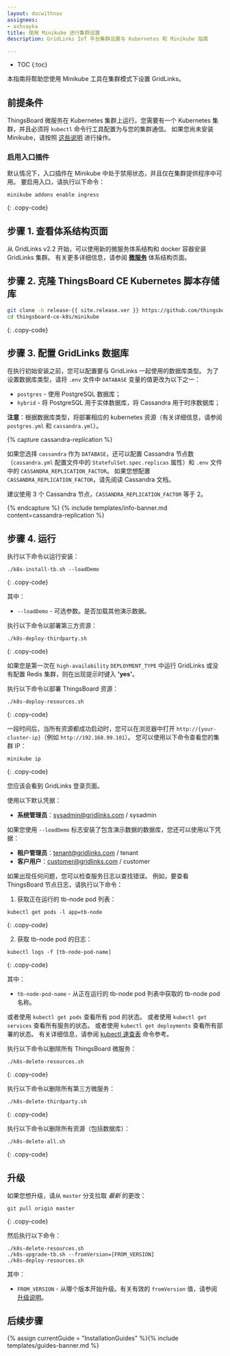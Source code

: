 ```yaml
---
layout: docwithnav
assignees:
- ashvayka
title: 使用 Minikube 进行集群设置
description: GridLinks IoT 平台集群设置与 Kubernetes 和 Minikube 指南

---
```


* TOC
{:toc}

本指南将帮助您使用 Minikube 工具在集群模式下设置 GridLinks。

## 前提条件

ThingsBoard 微服务在 Kubernetes 集群上运行。您需要有一个 Kubernetes 集群，并且必须将 `kubectl` 命令行工具配置为与您的集群通信。
如果您尚未安装 Minikube，请按照 [这些说明](https://kubernetes.io/docs/setup/learning-environment/minikube/) 进行操作。


### 启用入口插件

默认情况下，入口插件在 Minikube 中处于禁用状态，并且仅在集群提供程序中可用。
要启用入口，请执行以下命令：

```
minikube addons enable ingress
```
{: .copy-code}

## 步骤 1. 查看体系结构页面

从 GridLinks v2.2 开始，可以使用新的微服务体系结构和 docker 容器安装 GridLinks 集群。
有关更多详细信息，请参阅 [**微服务**](/docs/reference/msa/) 体系结构页面。

## 步骤 2. 克隆 ThingsBoard CE Kubernetes 脚本存储库

```bash
git clone -b release-{{ site.release.ver }} https://github.com/thingsboard/thingsboard-ce-k8s.git --depth 1
cd thingsboard-ce-k8s/minikube
```
{: .copy-code}

## 步骤 3. 配置 GridLinks 数据库

在执行初始安装之前，您可以配置要与 GridLinks 一起使用的数据库类型。
为了设置数据库类型，请将 `.env` 文件中 `DATABASE` 变量的值更改为以下之一：

- `postgres` - 使用 PostgreSQL 数据库；
- `hybrid` - 将 PostgreSQL 用于实体数据库，将 Cassandra 用于时序数据库；

**注意**：根据数据库类型，将部署相应的 kubernetes 资源（有关详细信息，请参阅 `postgres.yml` 和 `cassandra.yml`）。

{% capture cassandra-replication %}

如果您选择 `cassandra` 作为 `DATABASE`，还可以配置 Cassandra 节点数（`cassandra.yml` 配置文件中的 `StatefulSet.spec.replicas` 属性）和 `.env` 文件中的 `CASSANDRA_REPLICATION_FACTOR`。
如果您想配置 `CASSANDRA_REPLICATION_FACTOR`，请先阅读 Cassandra 文档。

建议使用 3 个 Cassandra 节点，`CASSANDRA_REPLICATION_FACTOR` 等于 2。

{% endcapture %}
{% include templates/info-banner.md content=cassandra-replication %}

## 步骤 4. 运行

执行以下命令以运行安装：

```
./k8s-install-tb.sh --loadDemo
```
{: .copy-code}

其中：

- `--loadDemo` - 可选参数。是否加载其他演示数据。

执行以下命令以部署第三方资源：

```
./k8s-deploy-thirdparty.sh
```
{: .copy-code}

如果您是第一次在 `high-availability` `DEPLOYMENT_TYPE` 中运行 GridLinks 或没有配置 Redis 集群，则在出现提示时键入 **'yes'**。


执行以下命令以部署 ThingsBoard 资源：

```
./k8s-deploy-resources.sh
```
{: .copy-code}

一段时间后，当所有资源都成功启动时，您可以在浏览器中打开 `http://{your-cluster-ip}`（例如 `http://192.168.99.101`）。
您可以使用以下命令查看您的集群 IP：

```
minikube ip
```
{: .copy-code}

您应该会看到 GridLinks 登录页面。

使用以下默认凭据：

- **系统管理员**：sysadmin@gridlinks.com / sysadmin

如果您使用 `--loadDemo` 标志安装了包含演示数据的数据库，您还可以使用以下凭据：

- **租户管理员**：tenant@gridlinks.com / tenant
- **客户用户**：customer@gridlinks.com / customer

如果出现任何问题，您可以检查服务日志以查找错误。
例如，要查看 ThingsBoard 节点日志，请执行以下命令：

1) 获取正在运行的 tb-node pod 列表：

```
kubectl get pods -l app=tb-node
```
{: .copy-code}

2) 获取 tb-node pod 的日志：

```
kubectl logs -f [tb-node-pod-name]
```
{: .copy-code}

其中：

- `tb-node-pod-name` - 从正在运行的 tb-node pod 列表中获取的 tb-node pod 名称。

或者使用 `kubectl get pods` 查看所有 pod 的状态。
或者使用 `kubectl get services` 查看所有服务的状态。
或者使用 `kubectl get deployments` 查看所有部署的状态。
有关详细信息，请参阅 [kubectl 速查表](https://kubernetes.io/docs/reference/kubectl/cheatsheet/) 命令参考。

执行以下命令以删除所有 ThingsBoard 微服务：

```
./k8s-delete-resources.sh
```
{: .copy-code}

执行以下命令以删除所有第三方微服务：

```
./k8s-delete-thirdparty.sh
```
{: .copy-code}

执行以下命令以删除所有资源（包括数据库）：

```
./k8s-delete-all.sh
```
{: .copy-code}

## 升级

如果您想升级，请从 `master` 分支拉取 *最新* 的更改：
```
git pull origin master
```
{: .copy-code}

然后执行以下命令：

```
./k8s-delete-resources.sh
./k8s-upgrade-tb.sh --fromVersion=[FROM_VERSION]
./k8s-deploy-resources.sh
```
其中：

- `FROM_VERSION` - 从哪个版本开始升级。有关有效的 `fromVersion` 值，请参阅 [升级说明](/docs/user-guide/install/upgrade-instructions)。

## 后续步骤

{% assign currentGuide = "InstallationGuides" %}{% include templates/guides-banner.md %}